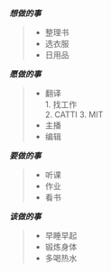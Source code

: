***想做的事***
> - 整理书
> - 选衣服
> - 日用品

***愿做的事***
> - 翻译  
    1. 找工作   
    2. CATTI
    3. MIT
> - 主播
> - 编辑

***要做的事***
> - 听课
> - 作业
> - 看书

***该做的事***
> - 早睡早起
> - 锻炼身体
> - 多喝热水
